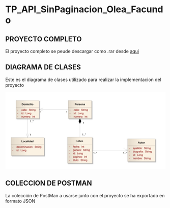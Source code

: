 # TP_API_SinPaginacion_Olea_Facundo

## PROYECTO COMPLETO
El proyecto completo se peude descargar como .rar desde [aqui](https://github.com/Facustriker/TP_API_SinPaginacion_Olea_Facundo/raw/main/proyectoAPIREST.rar)

## DIAGRAMA DE CLASES
Este es el diagrama de clases utilizado para realizar la implementacion del proyecto

![](https://raw.githubusercontent.com/Facustriker/TP_API_SinPaginacion_Olea_Facundo/main/Diagrama%20Clases%20REST%20API.jpg)

## COLECCION DE POSTMAN
La colección de PostMan a usarse junto con el proyecto se ha exportado en formato JSON
